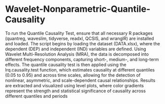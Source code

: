 # Wavelet-Nonparametric-Quantile-Causality
To run the Quantile Causality Test, ensure that all necessary R packages (quantreg, waveslim, tidyverse, readxl, QCSIS, and wranglR) are installed and loaded. 
The script begins by loading the dataset (DATA.xlsx), where the dependent (DEP) and independent (IND) variables are defined. 
Using Wavelet Multi-Resolution Analysis (MRA), the data is decomposed into different frequency components, capturing short-, medium-, and long-term effects. 
The quantile causality test is then applied using the lrq.causality.test function, which estimates causality at different quantiles (0.05 to 0.95) and across time scales, allowing for the detection of nonlinear, asymmetric, and scale-dependent causal relationships. 
Results are extracted and visualized using level plots, where color gradients represent the strength and statistical significance of causality across different quantiles and periods
